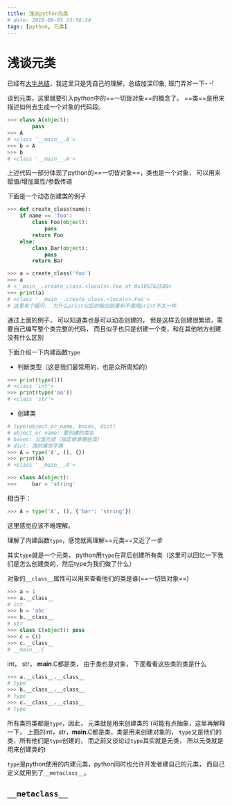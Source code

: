 ```yaml
---
title: 浅谈python元类
# date: 2018-06-05 23:56:24
tags: [python, 元类]
---
```



# 浅谈元类
已经有[大牛总结](http://python.jobbole.com/21351/)，我这里只是凭自己的理解，总结加深印象, 班门弄斧一下- -!

谈到元类，这里就要引入python中的==一切皆对象==的概念了。 ==类==是用来描述如何去生成一个对象的代码段。
```python
>>> class A(object):
	    pass
>>> A
# <class '__main__.A'>
>>> b = A
>>> b
# <class '__main__.A'>
```

<!--more-->

上述代码一部分体现了python的==一切皆对象==，类也是一个对象， 可以用来赋值/增加属性/参数传递

下面是一个动态创建类的例子
```python
>>> def create_class(name):
	if name == 'foo':
		class Foo(object):
			pass
		return Foo
	else:
		class Bar(object):
			pass
		return Bar

>>> a = create_class('foo')
>>> a
# <__main__.create_class.<locals>.Foo at 0x105762588>
>>> print(a)
# <class '__main__.create_class.<locals>.Foo'>
# 这里有个疑问， 为什么print以后的输出结果和不使用print不太一样
```

通过上面的例子， 可以知道类也是可以动态创建的， 但是这样去创建很繁琐，需要自己编写整个类完整的代码， 而且似乎也只是创建一个类，和在其他地方创建没有什么区别

下面介绍一下内建函数`type`
- 判断类型（这是我们最常用的，也是众所周知的）
```python
>>> print(type(1))
# <class 'int'>
>>> print(type('aa'))
# <class 'str'>
```
- 创建类
```python
# type(object_or_name, bases, dict)
# object_or_name: 要创建的类名
# bases: 父类元组（指定继承哪些类）
# dict: 类的属性字典
>>> A = type('A', (), {})
>>> print(A)
# <class '__main__.A'>
```
```python
>>> class A(object):
>>> 	bar = 'string'
```
相当于：
```python
>>> A = type('A', (), {'bar': 'string'})
```
这里感觉应该不难理解。

理解了内建函数`type`，感觉就离理解==元类==又近了一步

其实`type`就是一个元类， python用`type`在背后创建所有类（这里可以回忆一下我们是怎么创建类的，然后type为我们做了什么）

对象的`__class__`属性可以用来查看他们的类是谁(==一切皆对象==)

```python
>>> a = 1
>>> a.__class__
# int
>>> b = 'abc'
>>> b.__class__
# str
>>> class C(object): pass
>>> c = C()
>>> c.__class__
# __main__.C
```

int， str， __main__.C都是类， 由于类也是对象， 下面看看这些类的类是什么

```python
>>> a.__class__.__class__
# type
>>> b.__class__.__class__
# type
>>> c.__class__.__class__
# type
```

所有类的类都是`type`，因此， 元类就是用来创建类的 (可能有点抽象，这里再解释一下， 上面的int，str，__main__.C都是类，类是用来创建对象的， `type`又是他们的类，所有他们是`type`创建的， 而之前又谈论过`type`其实就是元类， 所以元类就是用来创建类的)

`type`是python使用的内建元类，python同时也允许开发者建自己的元类， 而自己定义就用到了`__metaclass__`。

## `__metaclass__`

